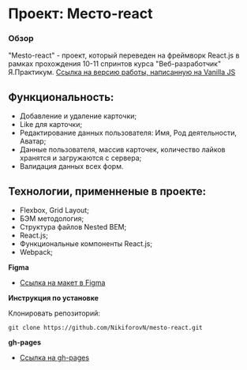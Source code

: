 # Проект: Место-react

### Обзор

"Mesto-react" - проект, который переведен на фреймворк React.js в рамках прохождения 10-11 спринтов курса "Веб-разработчик" Я.Практикум. 
 [Ссылка на версию работы, написанную на Vanilla JS](https://nikiforovn.github.io/mesto/index.html)

## Функциональность:

* Добавление и удаление карточки;
* Like для карточки;
* Редактирование данных пользователя: Имя, Род деятельности, Аватар;
* Данные пользователя, массив карточек, количество лайков хранятся и загружаются с сервера;
* Валидация данных всех форм.

## Технологии, применненые в проекте:
* Flexbox, Grid Layout;
* БЭМ методология;
* Структура файлов Nested BEM;
* React.js;
* Функциональные компоненты React.js;
* Webpack;

**Figma**

- [Ссылка на макет в Figma](https://www.figma.com/file/2cn9N9jSkmxD84oJik7xL7/JavaScript.-Sprint-4?node-id=0%3A1)

**Инструкция по установке**

Клонировать репозиторий:
```
git clone https://github.com/NikiforovN/mesto-react.git
```
   

**gh-pages**

- [Ссылка на gh-pages](https://nikiforovn.github.io/mesto-react/)
